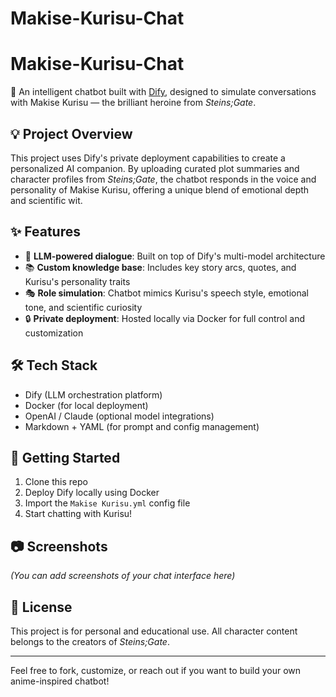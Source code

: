 # Makise-Kurisu-Chat
# Makise-Kurisu-Chat

🌸 An intelligent chatbot built with [Dify](https://github.com/langgenius/dify), designed to simulate conversations with Makise Kurisu — the brilliant heroine from *Steins;Gate*.

## 💡 Project Overview

This project uses Dify's private deployment capabilities to create a personalized AI companion. By uploading curated plot summaries and character profiles from *Steins;Gate*, the chatbot responds in the voice and personality of Makise Kurisu, offering a unique blend of emotional depth and scientific wit.

## ✨ Features

- 🧠 **LLM-powered dialogue**: Built on top of Dify's multi-model architecture
- 📚 **Custom knowledge base**: Includes key story arcs, quotes, and Kurisu's personality traits
- 🎭 **Role simulation**: Chatbot mimics Kurisu's speech style, emotional tone, and scientific curiosity
- 🔒 **Private deployment**: Hosted locally via Docker for full control and customization

## 🛠 Tech Stack

- Dify (LLM orchestration platform)
- Docker (for local deployment)
- OpenAI / Claude (optional model integrations)
- Markdown + YAML (for prompt and config management)

## 🚀 Getting Started

1. Clone this repo
2. Deploy Dify locally using Docker
3. Import the `Makise Kurisu.yml` config file
4. Start chatting with Kurisu!

## 📷 Screenshots

*(You can add screenshots of your chat interface here)*

## 📜 License

This project is for personal and educational use. All character content belongs to the creators of *Steins;Gate*.

---

Feel free to fork, customize, or reach out if you want to build your own anime-inspired chatbot!

